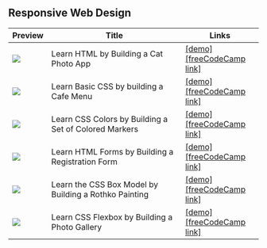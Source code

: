 ## Responsive Web Design

| Preview | Title | Links |
|---------|-------|-------|
| [![](https://img.youtube.com/vi/j3I84FR2U6Q/mqdefault.jpg)](https://youtu.be/j3I84FR2U6Q) | Learn HTML by Building a Cat Photo App | [[demo]](./cat-photo-app/) <br /> [[freeCodeCamp link]](https://www.freecodecamp.org/learn/2022/responsive-web-design/learn-html-by-building-a-cat-photo-app/) |
| [![](https://img.youtube.com/vi/9o6tG06eJMs/mqdefault.jpg)](https://youtu.be/9o6tG06eJMs) | Learn Basic CSS by building a Cafe Menu | [[demo]](./cafe-menu/)<br />[[freeCodeCamp link]](https://www.freecodecamp.org/learn/2022/responsive-web-design/learn-basic-css-by-building-a-cafe-menu/) |
| [![](https://img.youtube.com/vi/iqrHIz0nMHw/mqdefault.jpg)](https://youtu.be/iqrHIz0nMHw) | Learn CSS Colors by Building a Set of Colored Markers | [[demo]](./css-color-markers/)<br />[[freeCodeCamp link]](https://www.freecodecamp.org/learn/2022/responsive-web-design/learn-css-colors-by-building-a-set-of-colored-markers/) |
| [![](https://img.youtube.com/vi/hAsFqy1dRJM/mqdefault.jpg)](https://youtu.be/hAsFqy1dRJM) | Learn HTML Forms by Building a Registration Form | [[demo]](./registration-form/)<br />[[freeCodeCamp link]](https://www.freecodecamp.org/learn/2022/responsive-web-design/learn-html-forms-by-building-a-registration-form/) |
| [![](https://img.youtube.com/vi/KoAPQniuKP0/mqdefault.jpg)](https://youtu.be/KoAPQniuKP0) | Learn the CSS Box Model by Building a Rothko Painting | [[demo]](./rothko-painting/)<br />[[freeCodeCamp link]](https://www.freecodecamp.org/learn/2022/responsive-web-design/learn-the-css-box-model-by-building-a-rothko-painting/) |
| [![](https://img.youtube.com/vi/hAsFqy1dRJM/mqdefault.jpg)](https://youtu.be/hAsFqy1dRJM) | Learn CSS Flexbox by Building a Photo Gallery | [[demo]](./photo-gallery/)<br />[[freeCodeCamp link]](https://www.freecodecamp.org/learn/2022/responsive-web-design/learn-css-flexbox-by-building-a-photo-gallery/) |
